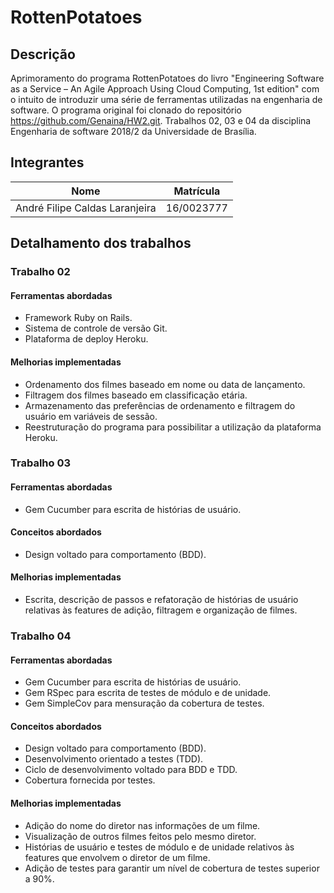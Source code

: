 # RottenPotatoes

## Descrição

Aprimoramento do programa RottenPotatoes do livro "Engineering Software as a
Service – An Agile Approach Using Cloud Computing, 1st edition" com o intuito
de introduzir uma série de ferramentas utilizadas na engenharia de software.
O programa original foi clonado do repositório https://github.com/Genaina/HW2.git.
Trabalhos 02, 03 e 04 da disciplina Engenharia de software 2018/2 da Universidade
de Brasília.

## Integrantes

Nome                           | Matrícula
------------------------------ | ----------
André Filipe Caldas Laranjeira | 16/0023777

## Detalhamento dos trabalhos

### Trabalho 02

#### Ferramentas abordadas

* Framework Ruby on Rails.
* Sistema de controle de versão Git.
* Plataforma de deploy Heroku.

#### Melhorias implementadas

* Ordenamento dos filmes baseado em nome ou data de lançamento.
* Filtragem dos filmes baseado em classificação etária.
* Armazenamento das preferências de ordenamento e filtragem do usuário em
variáveis de sessão.
* Reestruturação do programa para possibilitar a utilização da plataforma
Heroku.

### Trabalho 03

#### Ferramentas abordadas

* Gem Cucumber para escrita de histórias de usuário.

#### Conceitos abordados

* Design voltado para comportamento (BDD).

#### Melhorias implementadas

* Escrita, descrição de passos e refatoração de histórias de usuário
relativas às features de adição, filtragem e organização de filmes.

### Trabalho 04

#### Ferramentas abordadas

* Gem Cucumber para escrita de histórias de usuário.
* Gem RSpec para escrita de testes de módulo e de unidade.
* Gem SimpleCov para mensuração da cobertura de testes.

#### Conceitos abordados

* Design voltado para comportamento (BDD).
* Desenvolvimento orientado a testes (TDD).
* Ciclo de desenvolvimento voltado para BDD e TDD.
* Cobertura fornecida por testes.

#### Melhorias implementadas

* Adição do nome do diretor nas informações de um filme.
* Visualização de outros filmes feitos pelo mesmo diretor.
* Histórias de usuário e testes de módulo e de unidade relativos às features que
envolvem o diretor de um filme.
* Adição de testes para garantir um nível de cobertura de testes superior a 90%.

